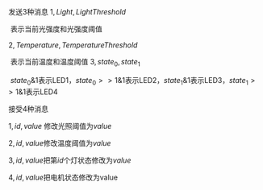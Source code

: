 发送3种消息
$1,Light,LightThreshold$

​	表示当前光强度和光强度阈值

$2,Temperature,TemperatureThreshold$

​	表示当前温度和温度阈值
$3,state_0,state_1$

​	$state_0 \&1$表示LED1，$state_0>>1\&1$表示LED2，$state_1\&1$表示LED3，$state_1>>1\&1$表示LED4



接受4种消息

$1,id,value$ 修改光照阈值为$value$

$2,id,value$修改温度阈值为$value$

$3,id,value$把第$id$个灯状态修改为$value$

$4,id,value$把电机状态修改为value